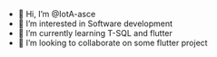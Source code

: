 - 👋 Hi, I’m @IotA-asce
- 👀 I’m interested in Software development
- 🌱 I’m currently learning T-SQL and flutter
- 💞️ I’m looking to collaborate on some flutter project
<!-- - 📫 How to reach me ... -->

<!---
IotA-asce/IotA-asce is a ✨ special ✨ repository because its `README.md` (this file) appears on your GitHub profile.
You can click the Preview link to take a look at your changes.
--->
